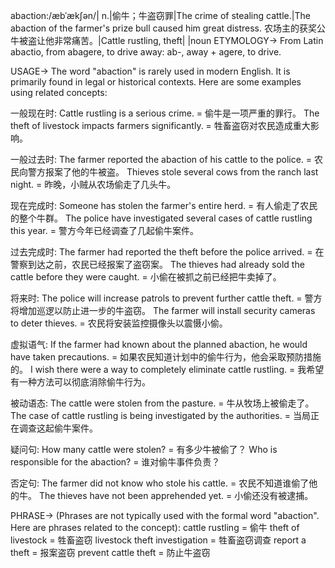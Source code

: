 abaction:/æbˈækʃən/| n.|偷牛；牛盗窃罪|The crime of stealing cattle.|The abaction of the farmer's prize bull caused him great distress. 农场主的获奖公牛被盗让他非常痛苦。|Cattle rustling, theft| |noun
ETYMOLOGY->
From Latin abactio, from abagere, to drive away: ab-, away + agere, to drive.

USAGE->
The word "abaction" is rarely used in modern English.  It is primarily found in legal or historical contexts.  Here are some examples using related concepts:

一般现在时:
Cattle rustling is a serious crime. = 偷牛是一项严重的罪行。
The theft of livestock impacts farmers significantly. =  牲畜盗窃对农民造成重大影响。


一般过去时:
The farmer reported the abaction of his cattle to the police. = 农民向警方报案了他的牛被盗。
Thieves stole several cows from the ranch last night. = 昨晚，小贼从农场偷走了几头牛。


现在完成时:
Someone has stolen the farmer's entire herd. = 有人偷走了农民的整个牛群。
The police have investigated several cases of cattle rustling this year. = 警方今年已经调查了几起偷牛案件。


过去完成时:
The farmer had reported the theft before the police arrived. = 在警察到达之前，农民已经报案了盗窃案。
The thieves had already sold the cattle before they were caught. = 小偷在被抓之前已经把牛卖掉了。


将来时:
The police will increase patrols to prevent further cattle theft. = 警方将增加巡逻以防止进一步的牛盗窃。
The farmer will install security cameras to deter thieves. = 农民将安装监控摄像头以震慑小偷。


虚拟语气:
If the farmer had known about the planned abaction, he would have taken precautions. = 如果农民知道计划中的偷牛行为，他会采取预防措施的。
I wish there were a way to completely eliminate cattle rustling. = 我希望有一种方法可以彻底消除偷牛行为。


被动语态:
The cattle were stolen from the pasture. = 牛从牧场上被偷走了。
The case of cattle rustling is being investigated by the authorities. = 当局正在调查这起偷牛案件。


疑问句:
How many cattle were stolen? = 有多少牛被偷了？
Who is responsible for the abaction? = 谁对偷牛事件负责？


否定句:
The farmer did not know who stole his cattle. = 农民不知道谁偷了他的牛。
The thieves have not been apprehended yet. = 小偷还没有被逮捕。



PHRASE->
(Phrases are not typically used with the formal word "abaction".  Here are phrases related to the concept):
cattle rustling = 偷牛
theft of livestock = 牲畜盗窃
livestock theft investigation = 牲畜盗窃调查
report a theft = 报案盗窃
prevent cattle theft = 防止牛盗窃


